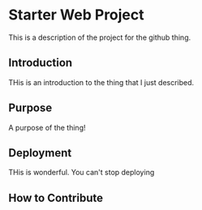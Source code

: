 # Starter Web Project

This is a description of the project for the github thing.

## Introduction

THis is an introduction to the thing that I just described.

## Purpose

A purpose of the thing!

## Deployment

THis is wonderful. You can't stop deploying

## How to Contribute
